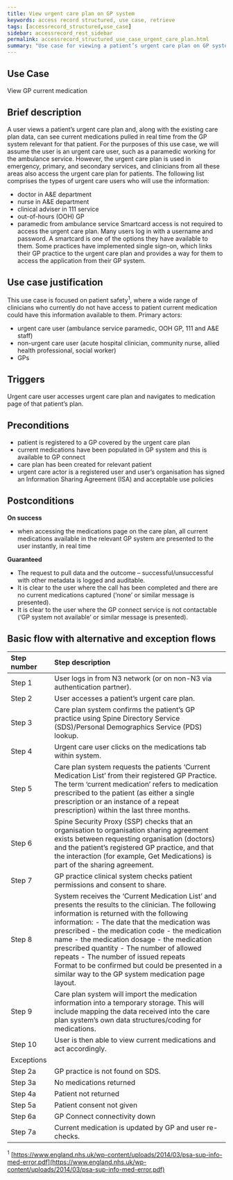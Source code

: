 ```yaml
---
title: View urgent care plan on GP system 
keywords: access record structured, use case, retrieve
tags: [accessrecord_structured,use_case]
sidebar: accessrecord_rest_sidebar
permalink: accessrecord_structured_use_case_urgent_care_plan.html
summary: "Use case for viewing a patient’s urgent care plan on GP system for details of current medication"
---
```


## Use Case ##

View GP current medication

## Brief description ##

A user views a patient’s urgent care plan and, along with the existing care plan data, can see current medications pulled in real time from the GP system relevant for that patient.
For the purposes of this use case, we will assume the user is an urgent care user, such as a paramedic working for the ambulance service. However, the urgent care plan is used in emergency, primary, and secondary services, and clinicians from all these areas also access the urgent care plan for patients.
The following list comprises the types of urgent care users who will use the information:
-	doctor in A&E department
-	nurse in A&E department
-	clinical adviser in 111 service
-	out-of-hours (OOH) GP
-	paramedic from ambulance service
Smartcard access is not required to access the urgent care plan. Many users log in with a username and password. A smartcard is one of the options they have available to them. Some practices have implemented single sign-on, which links their GP practice to the urgent care plan and provides a way for them to access the application from their GP system.

## Use case justification ##

This use case is focused on patient safety<sup>1</sup>, where a wide range of clinicians who currently do not have access to patient current medication could have this information available to them.
Primary actors: 
-	urgent care user (ambulance service paramedic, OOH GP, 111 and A&E staff)
-	non-urgent care user (acute hospital clinician, community nurse, allied health professional, social worker)
-	GPs

## Triggers ##

Urgent care user accesses urgent care plan and navigates to medication page of that patient’s plan.

## Preconditions ##

-	patient is registered to a GP covered by the urgent care plan
-	current medications have been populated in GP system and this is available to GP connect
-	care plan has been created for relevant patient
-	urgent care actor is a registered user and user’s organisation has signed an Information Sharing Agreement (ISA) and acceptable use policies

## Postconditions ##

**On success**
-	when accessing the medications page on the care plan, all current medications available in the relevant GP system are presented to the user instantly, in real time

**Guaranteed**
-	The request to pull data and the outcome – successful/unsuccessful with other metadata is logged and auditable.
- It is clear to the user where the call has been completed and there are no current medications captured (‘none’ or similar message is presented).
- It is clear to the user where the GP connect service is not contactable (‘GP system not available’ or similar message is presented).


## Basic flow with alternative and exception flows ##

| Step number       | Step description                                                                                                                                                                                                                                                                                                                                                                                                                                                                                                                                                                                                   |
|:-------------------|:--------------------------------------------------------------------------------------------------------------------------------------------------------------------------------------------------------------------------------------------------------------------------------------------------------------------------------------------------------------------------------------------------------------------------------------------------------------------------------------------------------------------------------------------------------------------------------------------------------------------|
|    Step   1       |    User logs in from N3   network (or on non-N3 via authentication partner).                                                                                                                                                                                                                                                                                                                                                                                                                                                                                                                                       |
|    Step   2       |    User accesses a patient’s urgent   care plan.                                                                                                                                                                                                                                                                                                                                                                                                                                                                                                                                                                   |
|    Step   3       |    Care plan system confirms   the patient’s GP practice using Spine Directory Service (SDS)/Personal   Demographics Service (PDS) lookup.                                                                                                                                                                                                                                                                                                                                                                                                                                                                         |
|    Step   4       |    Urgent care user clicks on   the medications tab within system.                                                                                                                                                                                                                                                                                                                                                                                                                                                                                                                                                 |
|    Step   5       |    Care   plan system requests the patients ‘Current Medication List’ from their   registered GP Practice.       The   term ‘current medication’ refers to medication prescribed to the patient (as   either a single prescription or an instance of a repeat prescription) within   the last three months.                                                                                                                                                                                                                                                                                                        |
|    Step   6       |    Spine   Security Proxy (SSP) checks that an organisation to organisation sharing   agreement exists between requesting organisation (doctors) and the patient’s   registered GP practice, and that the interaction (for example, Get   Medications) is part of the sharing agreement.                                                                                                                                                                                                                                                                                                                           |
|    Step   7       |    GP   practice clinical system checks patient permissions and consent to share.                                                                                                                                                                                                                                                                                                                                                                                                                                                                                                                                  |
|    Step   8       |    System   receives the ‘Current Medication List’ and presents the results to the clinician.       The   following information is returned with the following information:   -            The date that the medication was prescribed    -            the medication code   -            the medication name   -            the medication dosage   -            the medication prescribed quantity   -            The number of allowed repeats   -            The number of issued repeats<br>   Format to   be confirmed but could be presented in a similar way to the GP system   medication page layout.    |
|    Step   9       |    Care   plan system will import the medication information into a temporary storage. This   will include mapping the data received into the care plan system’s own data   structures/coding for medications.                                                                                                                                                                                                                                                                                                                                                                                                     |
|    Step   10      |    User   is then able to view current medications and act accordingly.                                                                                                                                                                                                                                                                                                                                                                                                                                                                                                                                            |
|    Exceptions     |                                                                                                                                                                                                                                                                                                                                                                                                                                                                                                                                                                                                                    |
|    Step   2a      |    GP practice is not found on   SDS.                                                                                                                                                                                                                                                                                                                                                                                                                                                                                                                                                                              |
|    Step   3a      |    No   medications returned                                                                                                                                                                                                                                                                                                                                                                                                                                                                                                                                                                                       |
|    Step   4a      |    Patient   not returned                                                                                                                                                                                                                                                                                                                                                                                                                                                                                                                                                                                          |
|    Step   5a      |    Patient   consent not given                                                                                                                                                                                                                                                                                                                                                                                                                                                                                                                                                                                     |
|    Step   6a      |    GP   Connect connectivity down                                                                                                                                                                                                                                                                                                                                                                                                                                                                                                                                                                                  |
|    Step   7a      |    Current   medication is updated by GP and user re-checks.                                                                                                                                                                                                                                                                                                                                                                                                                                                                                                                                                       |
<sup>1</sup> [https://www.england.nhs.uk/wp-content/uploads/2014/03/psa-sup-info-med-error.pdf](https://www.england.nhs.uk/wp-content/uploads/2014/03/psa-sup-info-med-error.pdf)
